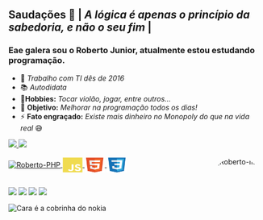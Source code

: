 ## Saudações 🖖 | _A lógica é apenas o princípio da sabedoria, e não o seu fim_ |
### Eae galera sou o **Roberto Junior**, atualmente estou estudando programação. 

- 🔭 _Trabalho com TI dês de 2016_
- 📚 _Autodidata_
- 📌**Hobbies:** _Tocar violão, jogar, entre outros..._
- 🎯 **Objetivo:** _Melhorar na programação todos os dias!_
- ⚡ **Fato engraçado:** _Existe mais dinheiro no Monopoly do que na vida real_ 😅


<div>

  <a href="https://github.com/Roberto-A-F-Faria-JR">
  <img height="145em" src="https://github-readme-stats.vercel.app/api?username=Roberto-A-F-Faria-JR&show_icons=true&theme=github_dark&include_all_commits=true&count_private=true"/>
  <img height="120em" src="https://github-readme-stats.vercel.app/api/top-langs/?username=Roberto-A-F-Faria-JR&layout=compact&langs_count=7&theme=github_dark"/>   
</div>
  </div> 
<div style="display: inline_block"><br>
  <img align="center" alt="Roberto-PHP" height="50" width="50"  src="https://cdn.jsdelivr.net/gh/devicons/devicon/icons/php/php-plain.svg" />
  <img align="center" alt="Roberto-Js" height="30" width="40" src="https://raw.githubusercontent.com/devicons/devicon/master/icons/javascript/javascript-plain.svg">
  <img align="center" alt="Roberto-HTML" height="30" width="40" src="https://raw.githubusercontent.com/devicons/devicon/master/icons/html5/html5-original.svg">
  <img align="center" alt="Roberto-CSS" height="30" width="40" src="https://raw.githubusercontent.com/devicons/devicon/master/icons/css3/css3-original.svg">
  <img align="right" alt="Roberto-IMG" height="150" style="border-radius:50px;" src="https://cdn.discordapp.com/attachments/913794754372845571/913797914269208616/download20211105110920.png">
</div>

##

<div>
  
  <a href="https://www.linkedin.com/in/roberto-junior-292268208/" target="_blank"><img src="https://img.shields.io/badge/-LinkedIn-%230077B5?style=for-the-badge&logo=linkedin&logoColor=white" target="_blank"></a>
  <a href="https://www.facebook.com/zusdo.tokimoshi.5/" target="_blank"><img src="https://img.shields.io/badge/Facebook-1877F2?style=for-the-badge&logo=facebook&logoColor=white" target="_blank"></a>
  <a href="https://www.instagram.com/roberto.a.f.f.junior/" target="_blank"><img src="https://img.shields.io/badge/-Instagram-%23E4405F?style=for-the-badge&logo=instagram&logoColor=white" target="_blank"></a>
  <a href = "mailto:raffjrdev001@gmail.com"><img src="https://img.shields.io/badge/Gmail-D14836?style=for-the-badge&logo=gmail&logoColor=white" target="_blank"></a>
</div>

  ![Cara é a cobrinha do nokia](https://github.com/Roberto-A-F-Faria-JR/Roberto-A-F-Faria-JR/blob/output/github-contribution-grid-snake.svg)



